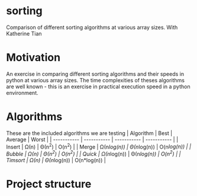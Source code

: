 # sorting

Comparison of different sorting algorithms at various array sizes. With Katherine Tian

# Motivation

An exercise in comparing different sorting algorithms and their speeds in python at various array sizes. The time complexities of theses algorithms are well known - this is an exercise in practical execution speed in a python environment.

# Algorithms

These are the included algorithms we are testing
| Algorithm | Best | Average | Worst |
| ----------- | ----------- | ----------- | ----------- |
| Insert | Ω(n) | Θ(n<sup>2</sup>) | O(n<sup>2</sup>) |
| Merge | Ω(n*log(n)) | Θ(n*log(n)) | O(n*log(n)) |
| Bubble | Ω(n) | Θ(n<sup>2</sup>) | O(n<sup>2</sup>) |
| Quick | Ω(n*log(n)) | Θ(n*log(n)) | O(n<sup>2</sup>) |
| Timsort | Ω(n) | Θ(n*log(n)) | O(n\*log(n)) |

# Project structure